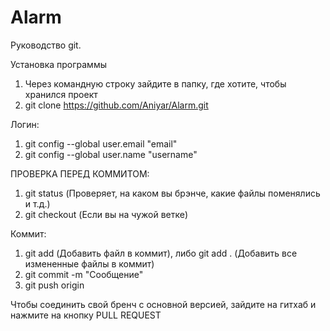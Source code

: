 # Alarm

Руководство git.

Установка программы
1) Через командную строку зайдите в папку, где хотите, чтобы хранился проект
2) git clone https://github.com/Aniyar/Alarm.git

Логин:
1) git config --global user.email "email"
2) git config --global user.name "username"

ПРОВЕРКА ПЕРЕД КОММИТОМ:
1) git status (Проверяет, на каком вы брэнче, какие файлы поменялись и т.д.)
2) git checkout <branchname> (Если вы на чужой ветке)
  
Коммит:
1) git add <filename> (Добавить файл в коммит), либо git add . (Добавить все измененные файлы в коммит)
2) git commit -m "Сообщение"
3) git push origin <branch>
  
Чтобы соединить свой бренч с основной версией, зайдите на гитхаб и нажмите на кнопку PULL REQUEST
